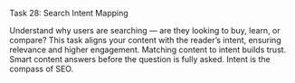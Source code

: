 Task 28: Search Intent Mapping

Understand why users are searching — are they looking to buy, learn, or compare? This task aligns your content with the reader’s intent, ensuring relevance and higher engagement. Matching content to intent builds trust. Smart content answers before the question is fully asked. Intent is the compass of SEO.
